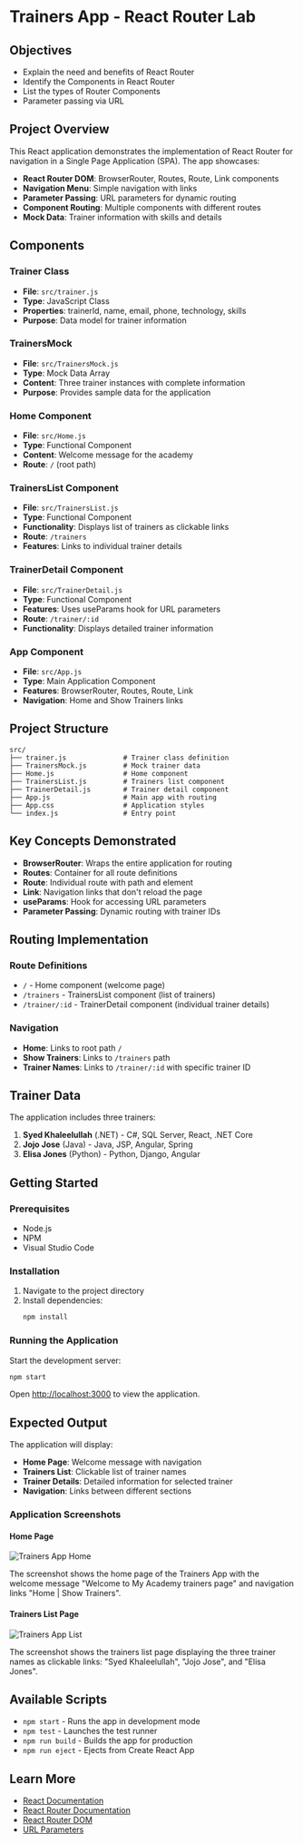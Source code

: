# Trainers App - React Router Lab

## Objectives

- Explain the need and benefits of React Router
- Identify the Components in React Router
- List the types of Router Components
- Parameter passing via URL

## Project Overview

This React application demonstrates the implementation of React Router for navigation in a Single Page Application (SPA). The app showcases:

- **React Router DOM**: BrowserRouter, Routes, Route, Link components
- **Navigation Menu**: Simple navigation with links
- **Parameter Passing**: URL parameters for dynamic routing
- **Component Routing**: Multiple components with different routes
- **Mock Data**: Trainer information with skills and details

## Components

### Trainer Class
- **File**: `src/trainer.js`
- **Type**: JavaScript Class
- **Properties**: trainerId, name, email, phone, technology, skills
- **Purpose**: Data model for trainer information

### TrainersMock
- **File**: `src/TrainersMock.js`
- **Type**: Mock Data Array
- **Content**: Three trainer instances with complete information
- **Purpose**: Provides sample data for the application

### Home Component
- **File**: `src/Home.js`
- **Type**: Functional Component
- **Content**: Welcome message for the academy
- **Route**: `/` (root path)

### TrainersList Component
- **File**: `src/TrainersList.js`
- **Type**: Functional Component
- **Functionality**: Displays list of trainers as clickable links
- **Route**: `/trainers`
- **Features**: Links to individual trainer details

### TrainerDetail Component
- **File**: `src/TrainerDetail.js`
- **Type**: Functional Component
- **Features**: Uses useParams hook for URL parameters
- **Route**: `/trainer/:id`
- **Functionality**: Displays detailed trainer information

### App Component
- **File**: `src/App.js`
- **Type**: Main Application Component
- **Features**: BrowserRouter, Routes, Route, Link
- **Navigation**: Home and Show Trainers links

## Project Structure

```
src/
├── trainer.js              # Trainer class definition
├── TrainersMock.js         # Mock trainer data
├── Home.js                 # Home component
├── TrainersList.js         # Trainers list component
├── TrainerDetail.js        # Trainer detail component
├── App.js                  # Main app with routing
├── App.css                 # Application styles
└── index.js                # Entry point
```

## Key Concepts Demonstrated

- **BrowserRouter**: Wraps the entire application for routing
- **Routes**: Container for all route definitions
- **Route**: Individual route with path and element
- **Link**: Navigation links that don't reload the page
- **useParams**: Hook for accessing URL parameters
- **Parameter Passing**: Dynamic routing with trainer IDs

## Routing Implementation

### Route Definitions
- `/` - Home component (welcome page)
- `/trainers` - TrainersList component (list of trainers)
- `/trainer/:id` - TrainerDetail component (individual trainer details)

### Navigation
- **Home**: Links to root path `/`
- **Show Trainers**: Links to `/trainers` path
- **Trainer Names**: Links to `/trainer/:id` with specific trainer ID

## Trainer Data

The application includes three trainers:
1. **Syed Khaleelullah** (.NET) - C#, SQL Server, React, .NET Core
2. **Jojo Jose** (Java) - Java, JSP, Angular, Spring
3. **Elisa Jones** (Python) - Python, Django, Angular

## Getting Started

### Prerequisites

- Node.js
- NPM
- Visual Studio Code

### Installation

1. Navigate to the project directory
2. Install dependencies:
   ```bash
   npm install
   ```

### Running the Application

Start the development server:
```bash
npm start
```

Open [http://localhost:3000](http://localhost:3000) to view the application.

## Expected Output

The application will display:
- **Home Page**: Welcome message with navigation
- **Trainers List**: Clickable list of trainer names
- **Trainer Details**: Detailed information for selected trainer
- **Navigation**: Links between different sections

### Application Screenshots

#### Home Page
![Trainers App Home](trainers-app-home.png)

The screenshot shows the home page of the Trainers App with the welcome message "Welcome to My Academy trainers page" and navigation links "Home | Show Trainers".

#### Trainers List Page
![Trainers App List](trainers-app-list.png)

The screenshot shows the trainers list page displaying the three trainer names as clickable links: "Syed Khaleelullah", "Jojo Jose", and "Elisa Jones".

## Available Scripts

- `npm start` - Runs the app in development mode
- `npm test` - Launches the test runner
- `npm run build` - Builds the app for production
- `npm run eject` - Ejects from Create React App

## Learn More

- [React Documentation](https://reactjs.org/)
- [React Router Documentation](https://reactrouter.com/)
- [React Router DOM](https://reactrouter.com/en/main/start/overview)
- [URL Parameters](https://reactrouter.com/en/main/hooks/use-params)
